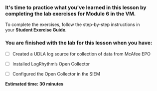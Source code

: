 
### It's time to practice what you've learned in this lesson by completing the lab exercises for Module 6 in the VM. 

To complete the exercises, follow the step-by-step instructions in your **Student Exercise Guide**. 

### **You are finished with the lab for this lesson when you have:** 

 - [ ] Created a UDLA log source for collection of data from McAfee EPO 
    
 - [ ] Installed LogRhythm’s Open Collector
    
 - [ ] Configured the Open Collector in the SIEM
    

**Estimated time: 30 minutes**

